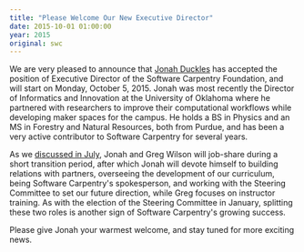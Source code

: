 ```yaml
---
title: "Please Welcome Our New Executive Director"
date: 2015-10-01 01:00:00
year: 2015
original: swc
---
```

<p>
  We are very pleased to announce that <a href="{{site.baseurl}}/team/#duckles.jonah">Jonah Duckles</a>
  has accepted the position of Executive Director of the Software Carpentry
  Foundation, and will start on Monday, October 5, 2015.
  Jonah was most recently the Director of Informatics and Innovation
  at the University of Oklahoma where he partnered with researchers to improve
  their computational workflows while developing maker spaces for the campus.
  He holds a BS in Physics and an MS in Forestry and Natural Resources,
  both from Purdue, and has been a very active contributor to Software Carpentry
  for several years.
</p>
<p>
  As we <a href="{{site.baseurl}}/blog/2015/07/our-next-big-step.html">discussed in July</a>,
  Jonah and Greg Wilson will job-share during a short transition period,
  after which Jonah will devote himself to building relations with partners,
  overseeing the development of our curriculum,
  being Software Carpentry's spokesperson,
  and working with the Steering Committee to set our future direction,
  while Greg focuses on instructor training.
  As with the election of the Steering Committee in January,
  splitting these two roles is another sign of Software Carpentry's growing success.
</p>
<p>
  Please give Jonah your warmest welcome,
  and stay tuned for more exciting news.
</p>
